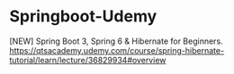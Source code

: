 # Springboot-Udemy
[NEW] Spring Boot 3, Spring 6 &amp; Hibernate for Beginners.   https://qtsacademy.udemy.com/course/spring-hibernate-tutorial/learn/lecture/36829934#overview
